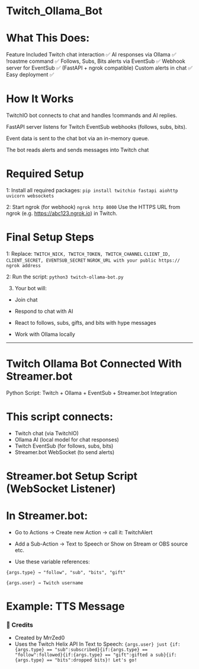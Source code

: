 # Twitch_Ollama_Bot

# What This Does:
Feature	Included
Twitch chat interaction	✅
AI responses via Ollama	✅
!roastme command	✅
Follows, Subs, Bits alerts via EventSub	✅
Webhook server for EventSub	✅ (FastAPI + ngrok compatible)
Custom alerts in chat	✅
Easy deployment	✅


# How It Works
TwitchIO bot connects to chat and handles !commands and AI replies.

FastAPI server listens for Twitch EventSub webhooks (follows, subs, bits).

Event data is sent to the chat bot via an in-memory queue.

The bot reads alerts and sends messages into Twitch chat



# Required Setup
1: Install all required packages:
`pip install twitchio fastapi aiohttp uvicorn websockets`

2: Start ngrok (for webhook)
`ngrok http 8000`
Use the HTTPS URL from ngrok (e.g. https://abc123.ngrok.io) in Twitch.



# Final Setup Steps

1: Replace:
`TWITCH_NICK, TWITCH_TOKEN, TWITCH_CHANNEL`
`CLIENT_ID, CLIENT_SECRET, EVENTSUB_SECRET`
`NGROK_URL with your public https:// ngrok address`

2: Run the script:
`python3 twitch-ollama-bot.py`

3) Your bot will:

- Join chat

- Respond to chat with AI

- React to follows, subs, gifts, and bits with hype messages

- Work with Ollama locally

___________________________________________________________________________________________
# Twitch Ollama Bot Connected With Streamer.bot

Python Script: Twitch + Ollama + EventSub + Streamer.bot Integration

# This script connects:
- Twitch chat (via TwitchIO)
- Ollama AI (local model for chat responses)
- Twitch EventSub (for follows, subs, bits)
- Streamer.bot WebSocket (to send alerts)

  
# Streamer.bot Setup Script (WebSocket Listener)

# In Streamer.bot:

- Go to Actions → Create new Action → call it: TwitchAlert

- Add a Sub-Action → Text to Speech or Show on Stream or OBS source etc.

- Use these variable references:

`{args.type} → "follow", "sub", "bits", "gift"`

`{args.user} → Twitch username`

# Example: TTS Message


### 🙌 Credits
- Created by MrrZed0
- Uses the Twitch Helix API
In Text to Speech:
`{args.user} just {if:{args.type} == "sub":subscribed}{if:{args.type} == "follow":followed}{if:{args.type} == "gift":gifted a sub}{if:{args.type} == "bits":dropped bits}! Let's go!`


